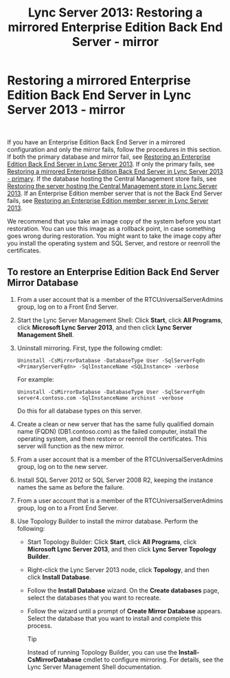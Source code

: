 ﻿---
title: 'Lync Server 2013: Restoring a mirrored Enterprise Edition Back End Server - mirror'
TOCTitle: Restoring a mirrored Enterprise Edition Back End Server - mirror
ms:assetid: 4b3c8eae-6f1f-4377-b39b-6699e725c517
ms:mtpsurl: https://technet.microsoft.com/en-us/library/JJ945626(v=OCS.15)
ms:contentKeyID: 51541471
ms.date: 07/23/2014
mtps_version: v=OCS.15
---

# Restoring a mirrored Enterprise Edition Back End Server in Lync Server 2013 - mirror

 


If you have an Enterprise Edition Back End Server in a mirrored configuration and only the mirror fails, follow the procedures in this section. If both the primary database and mirror fail, see [Restoring an Enterprise Edition Back End Server in Lync Server 2013](lync-server-2013-restoring-an-enterprise-edition-back-end-server.md). If only the primary fails, see [Restoring a mirrored Enterprise Edition Back End Server in Lync Server 2013 - primary](lync-server-2013-restoring-a-mirrored-enterprise-edition-back-end-server-primary.md). If the database hosting the Central Management store fails, see [Restoring the server hosting the Central Management store in Lync Server 2013](lync-server-2013-restoring-the-server-hosting-the-central-management-store.md). If an Enterprise Edition member server that is not the Back End Server fails, see [Restoring an Enterprise Edition member server in Lync Server 2013](lync-server-2013-restoring-an-enterprise-edition-member-server.md).

We recommend that you take an image copy of the system before you start restoration. You can use this image as a rollback point, in case something goes wrong during restoration. You might want to take the image copy after you install the operating system and SQL Server, and restore or reenroll the certificates.

## To restore an Enterprise Edition Back End Server Mirror Database

1.  From a user account that is a member of the RTCUniversalServerAdmins group, log on to a Front End Server.

2.  Start the Lync Server Management Shell: Click **Start**, click **All Programs**, click **Microsoft Lync Server 2013**, and then click **Lync Server Management Shell**.

3.  Uninstall mirroring. First, type the following cmdlet:
    
        Uninstall -CsMirrorDatabase -DatabaseType User -SqlServerFqdn <PrimaryServerFqdn> -SqlInstanceName <SQLInstance> -verbose
    
    For example:
    
        Uninstall -CsMirrorDatabase -DatabaseType User -SqlServerFqdn server4.contoso.com -SqlInstanceName archinst -verbose
    
    Do this for all database types on this server.

4.  Create a clean or new server that has the same fully qualified domain name (FQDN) (DB1.contoso.com) as the failed computer, install the operating system, and then restore or reenroll the certificates. This server will function as the new mirror.

5.  From a user account that is a member of the RTCUniversalServerAdmins group, log on to the new server.

6.  Install SQL Server 2012 or SQL Server 2008 R2, keeping the instance names the same as before the failure.

7.  From a user account that is a member of the RTCUniversalServerAdmins group, log on to a Front End Server.

8.  Use Topology Builder to install the mirror database. Perform the following:
    
      - Start Topology Builder: Click **Start**, click **All Programs**, click **Microsoft Lync Server 2013**, and then click **Lync Server Topology Builder**.
    
      - Right-click the Lync Server 2013 node, click **Topology**, and then click **Install Database**.
    
      - Follow the **Install Database** wizard. On the **Create databases** page, select the databases that you want to recreate.
    
      - Follow the wizard until a prompt of **Create Mirror Database** appears. Select the database that you want to install and complete this process.
        

        > [!TIP]
        > Instead of running Topology Builder, you can use the <STRONG>Install-CsMirrorDatabase</STRONG> cmdlet to configure mirroring. For details, see the Lync Server Management Shell documentation.


